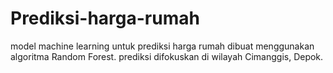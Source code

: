 # Prediksi-harga-rumah
model machine learning untuk prediksi harga rumah dibuat menggunakan algoritma Random Forest.
prediksi difokuskan di wilayah Cimanggis, Depok.
